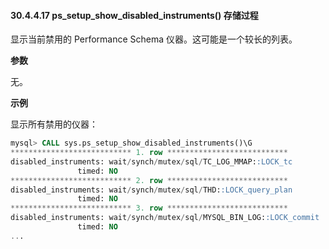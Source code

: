 #### 30.4.4.17 ps_setup_show_disabled_instruments() 存储过程

显示当前禁用的 Performance Schema 仪器。这可能是一个较长的列表。

**参数**

无。

**示例**

显示所有禁用的仪器：

```sql
mysql> CALL sys.ps_setup_show_disabled_instruments()\G
*************************** 1. row ***************************
disabled_instruments: wait/synch/mutex/sql/TC_LOG_MMAP::LOCK_tc
               timed: NO
*************************** 2. row ***************************
disabled_instruments: wait/synch/mutex/sql/THD::LOCK_query_plan
               timed: NO
*************************** 3. row ***************************
disabled_instruments: wait/synch/mutex/sql/MYSQL_BIN_LOG::LOCK_commit
               timed: NO
...
```